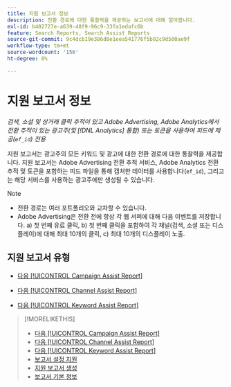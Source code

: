 ```yaml
---
title: 지원 보고서 정보
description: 전환 경로에 대한 통찰력을 제공하는 보고서에 대해 알아봅니다.
exl-id: b402727e-a639-48f9-96c9-33fa1edafc6b
feature: Search Reports, Search Assist Reports
source-git-commit: 9c4dcb19e386d8e1eea541776f5b92c9d500ae9f
workflow-type: tm+mt
source-wordcount: '156'
ht-degree: 0%

---
```


# 지원 보고서 정보

*검색, 소셜 및 상거래 클릭 추적이 있고 Adobe Advertising, Adobe Analytics에서 전환 추적이 있는 광고주(및 [!DNL Analytics] 통합) 또는 토큰을 사용하여 피드에 제공(`ef_id`) 전용*

지원 보고서는 광고주의 모든 키워드 및 광고에 대한 전환 경로에 대한 통찰력을 제공합니다. 지원 보고서는 Adobe Advertising 전환 추적 서비스, Adobe Analytics 전환 추적 및 토큰을 포함하는 피드 파일을 통해 캡처한 데이터를 사용합니다(`ef_id`), 그리고 는 해당 서비스를 사용하는 광고주에만 생성될 수 있습니다.

>[!NOTE]
>
>* 전환 경로는 여러 포트폴리오와 교차할 수 있습니다.
>* Adobe Advertising은 전환 전에 항상 각 웹 서퍼에 대해 다음 이벤트를 저장합니다. a) 첫 번째 유료 클릭, b) 첫 번째 클릭을 포함하여 각 채널(검색, 소셜 또는 디스플레이)에 대해 최대 10개의 클릭, c) 최대 10개의 디스플레이 노출.

## 지원 보고서 유형

* [다음 [!UICONTROL Campaign Assist Report]](/help/search-social-commerce/reports/management/assist/campaign-assist-report.md)

* [다음 [!UICONTROL Channel Assist Report]](/help/search-social-commerce/reports/management/assist/channel-assist-report.md)

* [다음 [!UICONTROL Keyword Assist Report]](/help/search-social-commerce/reports/management/assist/keyword-assist-report.md)

>[!MORELIKETHIS]
>
>* [다음 [!UICONTROL Campaign Assist Report]](campaign-assist-report.md)
>* [다음 [!UICONTROL Channel Assist Report]](channel-assist-report.md)
>* [다음 [!UICONTROL Keyword Assist Report]](keyword-assist-report.md)
>* [보고서 설정 지원](assist-report-settings.md)
>* [지원 보고서 생성](assist-report-generate.md)
>* [보고서 기본 정보](/help/search-social-commerce/reports/report-about.md)
